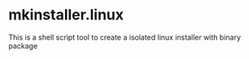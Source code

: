 # mkinstaller.linux
This is a shell script tool to create a isolated linux installer with binary package 
